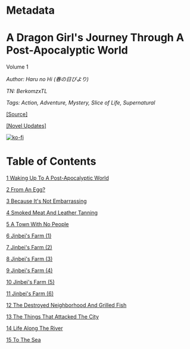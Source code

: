 # Metadata

# A Dragon Girl's Journey Through A Post-Apocalyptic World
  
Volume 1

_Author:_ _Haru no Hi (春の日びより)_

_TN: BerkomzxTL_

_Tags: Action, Adventure, Mystery, Slice of Life, Supernatural_

[\[Source\]](https://ncode.syosetu.com/n4711in/)

[\[Novel Updates\]](https://www.novelupdates.com/series/a-dragon-girls-journey-through-a-post-apocalyptic-world/)


[![ko-fi](https://ko-fi.com/img/githubbutton_sm.svg)](https://ko-fi.com/I2I117SQUE)



# Table of Contents

[1 Waking Up To A Post-Apocalyptic World](./chapters/section_0001.md)

[2 From An Egg?](./chapters/section_0002.md)

[3 Because It's Not Embarrassing](./chapters/section_0003.md)

[4 Smoked Meat And Leather Tanning](./chapters/section_0004.md)

[5 A Town With No People](./chapters/section_0005.md)

[6 Jinbei's Farm (1)](./chapters/section_0006.md)

[7 Jinbei's Farm (2)](./chapters/section_0007.md)

[8 Jinbei's Farm (3)](./chapters/section_0008.md)

[9 Jinbei's Farm (4)](./chapters/section_0009.md)

[10 Jinbei's Farm (5)](./chapters/section_0010.md)

[11 Jinbei's Farm (6)](./chapters/section_0011.md)

[12 The Destroyed Neighborhood And Grilled Fish](./chapters/section_0012.md)

[13 The Things That Attacked The City](./chapters/section_0013.md)

[14 Life Along The River](./chapters/section_0014.md)

[15 To The Sea](./chapters/section_0015.md)
